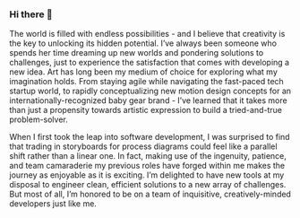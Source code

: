 ### Hi there 👋

<!--
**Jemster07/Jemster07** is a ✨ _special_ ✨ repository because its `README.md` (this file) appears on your GitHub profile.

Here are some ideas to get you started:

- 🔭 I’m currently working on ...
- 🌱 I’m currently learning ...
- 👯 I’m looking to collaborate on ...
- 🤔 I’m looking for help with ...
- 💬 Ask me about ...
- 📫 How to reach me: ...
- 😄 Pronouns: ...
- ⚡ Fun fact: ...
-->

The world is filled with endless possibilities - and I believe that creativity is the key to unlocking its hidden potential. I’ve always been someone who spends her time dreaming up new worlds and pondering solutions to challenges, just to experience the satisfaction that comes with developing a new idea. Art has long been my medium of choice for exploring what my imagination holds. From staying agile while navigating the fast-paced tech startup world, to rapidly conceptualizing new motion design concepts for an internationally-recognized baby gear brand - I’ve learned that it takes more than just a propensity towards artistic expression to build a tried-and-true problem-solver.

When I first took the leap into software development, I was surprised to find that trading in storyboards for process diagrams could feel like a parallel shift rather than a linear one. In fact, making use of the ingenuity, patience, and team camaraderie my previous roles have forged within me makes the journey as enjoyable as it is exciting. I’m delighted to have new tools at my disposal to engineer clean, efficient solutions to a new array of challenges. But most of all, I’m honored to be on a team of inquisitive, creatively-minded developers just like me.

